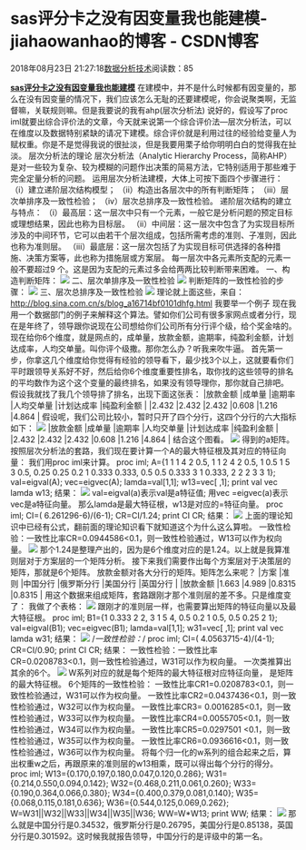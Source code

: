 
# sas评分卡之没有因变量我也能建模​​​​​​​ - jiahaowanhao的博客 - CSDN博客


2018年08月23日 21:27:18[数据分析技术](https://me.csdn.net/jiahaowanhao)阅读数：85


**[sas评分卡之没有因变量我也能建模](http://cda.pinggu.org/view/26450.html)**
在建模中，并不是什么时候都有因变量的，那么在没有因变量的情况下，我们应该怎么无耻的还要建模呢，你会说聚类啊，无监督嘛，关联规则嘛。但是我要说的我有ahp(层次分析法)
说好的，假设写了proc iml就要出综合评价法的文章，今天就来说第一个综合评价法—层次分析法，可以在维度以及数据特别紧缺的请况下建模。综合评价就是利用过往的经验给变量人为赋权重。你是不是觉得我说的很扯淡，但是我要用栗子给你明明白白的觉得我在扯淡。
层次分析法的理论
层次分析法（Analytic Hierarchy Process，简称AHP）是对一些较为复杂、较为模糊的问题作出决策的简易方法，它特别适用于那些难于完全定量分析的问题。
运用层次分析法建模，大体上可按下面四个步骤进行：
（i）建立递阶层次结构模型；
（ii）构造出各层次中的所有判断矩阵；
（iii）层次单排序及一致性检验；
（iv）层次总排序及一致性检验。
递阶层次结构的建立与特点：
（i）最高层：这一层次中只有一个元素，一般它是分析问题的预定目标或理想结果，因此也称为目标层。
（ii）中间层：这一层次中包含了为实现目标所涉及的中间环节，它可以由若干个层次组成，包括所需考虑的准则、子准则，因此也称为准则层。
（iii）最底层：这一层次包括了为实现目标可供选择的各种措施、决策方案等，此也称为措施层或方案层。
每一层次中各元素所支配的元素一般不要超过9 个。这是因为支配的元素过多会给两两比较判断带来困难。
一、构造判断矩阵：
![](http://cda.pinggu.org/uploadfile/image/20180823/20180823064611_57878.png)
二、层次单排序及一致性检验
![](http://cda.pinggu.org/uploadfile/image/20180823/20180823064559_16440.png)
判断矩阵的一致性检验的步骤：
![](http://cda.pinggu.org/uploadfile/image/20180823/20180823064545_79079.png)
三、层次总排序及一致性检验
![](http://cda.pinggu.org/uploadfile/image/20180823/20180823064536_39457.png)
理论就上面这些，来自：http://blog.sina.com.cn/s/blog_a16714bf0101dhfg.html
我要举一个例子
现在我用一个数据部门的例子来解释这个算法。譬如你们公司有很多家网点或者分行，现在是年终了，领导跟你说现在公司想给你们公司所有分行评个级，给个奖金啥的。现在给你6个维度，就是网点的，成单量，放款金额，逾期率，纯盈利金额，计划达成率，人均交单量。叫你评个级撒。那你怎么办？听我来吹牛逼。
首先第一步，你拿这几个维度给你觉得有经验的领导看下，最少找3个以上，这就要看你们平时跟领导关系好不好，然后给你6个维度重要性排名，取你找的这些领导的排名的平均数作为这个这个变量的最终排名，如果没有领导理你，那你就自己排吧。
假设我就找了我几个领导排了排名，出现下面这张表：
|放款金额
|成单量
|逾期率
|人均交单量
|计划达成率
|纯盈利金额
|
|2.432
|2.432
|2.432
|0.608
|1.216
|4.864
|
假设呢，我们公司比较小，暂时只开了四个分行，这四个分行的六大指标如下：
![](http://cda.pinggu.org/uploadfile/image/20180823/20180823064524_40274.png)
|放款金额
|成单量
|逾期率
|人均交单量
|计划达成率
|纯盈利金额
|
|2.432
|2.432
|2.432
|0.608
|1.216
|4.864
|
结合这个图看。
![](http://cda.pinggu.org/uploadfile/image/20180823/20180823064515_61996.png)
得到的a矩阵。
按照层次分析法的套路，我们现在要计算一个A的最大特征根及其对应的特征向量：
我们用proc iml来计算。
proc iml;
A={1 1 1 4 2 0.5,
1 1 2 4 2 0.5,
1 0.5 1 5 3 0.5,
0.25 0.25 0.2 1 0.333 0.333,
0.5 0.5 0.333 3 1 0.333,
2 2 2 3 3 1};
val=eigval(A);
vec=eigvec(A);
lamda=val[1,1];
w13=vec[ ,1];
print val vec lamda w13;
结果：
![](http://cda.pinggu.org/uploadfile/image/20180823/20180823064508_78969.png)
val=eigval(a)表示val是a特征值; 用vec =eigvec(a)表示vec是a特征向量。
那么lamda是最大特征根，w13是对应的=特征向量。
proc iml;
CI=( 6.261296-6)/(6-1);
CR=CI/1.24;
print CI CR;
结果：
![](http://cda.pinggu.org/uploadfile/image/20180823/20180823064501_50402.png)
上面的理论知识中已经有公式，翻前面的理论知识看下就知道这个为什么这么算啦。
一致性检验：一致性比率CR=0.0944586<0.1，则一致性检验通过，W13可以作为权向量。
![](http://cda.pinggu.org/uploadfile/image/20180823/20180823064452_52137.png)
那个1.24是整理产出的，因为是6个维度对应的是1.24。以上就是我算准则层对于方案层的一个矩阵分析。
接下来我们需要作出每个方案层对于决策层的矩阵，那就是6个矩阵。
放款金额对各大分行的矩阵。矩阵怎么来呢？
|方案
|准则
|中国分行
|俄罗斯分行
|美国分行
|英国分行
|
|放款金额
|1.663
|4.989
|0.8315
|0.8315
|
用这个数据来组成矩阵，套路跟刚才那个准则层的差不多。只是维度变了：
我做了个表格：
![](http://cda.pinggu.org/uploadfile/image/20180823/20180823064444_70106.png)
跟刚才的准则层一样，也需要算出矩阵的特征向量以及最大特征根。
proc iml;
B1={1 0.333 2 2,
3 1 5 4,
0.5 0.2 1 0.5,
0.5 0.25 2 1};
val=eigval(B1);
vec=eigvec(B1);
lamda=val[1,1];
w31=vec[ ,1];
print val vec lamda w31;
结果：
![](http://cda.pinggu.org/uploadfile/image/20180823/20180823064435_70507.png)
/*一致性检验：*/
proc iml;
CI=( 4.0563715-4)/(4-1);
CR=CI/0.90;
print CI CR;
结果：
一致性检验：一致性比率CR=0.0208783<0.1，则一致性检验通过，W31可以作为权向量。
一次类推算出其余的6个。
![](http://cda.pinggu.org/uploadfile/image/20180823/20180823064406_88941.png)
W系列对应的就是每个矩阵的最大特征根对应特征向量，
是矩阵的最大特征根。
6个矩阵的一致性检验：
一致性比率CR1=0.0208783<0.1，则一致性检验通过，W31可以作为权向量。
一致性比率CR2=0.0437436<0.1，则一致性检验通过，W32可以作为权向量。
一致性比率CR3= 0.0016285<0.1，则一致性检验通过，W33可以作为权向量。
一致性比率CR4=0.0055705<0.1，则一致性检验通过，W34可以作为权向量。
一致性比率CR5=0.0297501 <0.1，则一致性检验通过，W35可以作为权向量。
一致性比率CR6=0.0936616<0.1，则一致性检验通过，W36可以作为权向量。
将每个归一化的w系列的组合起来之后，算出权重w之后，再跟原来的准则层的w13相乘，既可以得出每个分行的得分。
proc iml;
W13={0.170,0.197,0.180,0.047,0.120,0.286};
W31={0.214,0.550,0.094,0.142};
W32={0.468,0.211,0.061,0.260};
W33={0.190,0.364,0.066,0.380};
W34={0.400,0.379,0.081,0.140};
W35={0.068,0.115,0.181,0.636};
W36={0.544,0.125,0.069,0.262};
W=W31||W32||W33||W34||W35||W36;
WW=W*W13;
print WW;
结果：
![](http://cda.pinggu.org/uploadfile/image/20180823/20180823064333_83630.png)
那么就是中国分行是0.34532，俄罗斯分行是0.26795，美国分行是0.85138，英国分行是0.301592。这时候我就报告领导，中国分行的是评级中的第一名。

